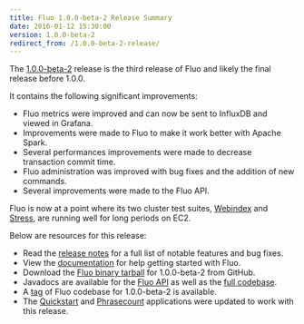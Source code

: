 ```yaml
---
title: Fluo 1.0.0-beta-2 Release Summary
date: 2016-01-12 15:30:00
version: 1.0.0-beta-2
redirect_from: /1.0.0-beta-2-release/
---
```


The [1.0.0-beta-2][release] release is the third release of Fluo and likely the final
release before 1.0.0.

It contains the following significant improvements:

 * Fluo metrics were improved and can now be sent to InfluxDB and viewed in Grafana.
 * Improvements were made to Fluo to make it work better with Apache Spark.
 * Several performances improvements were made to decrease transaction commit time.
 * Fluo administration was improved with bug fixes and the addition of new commands.
 * Several improvements were made to the Fluo API.

Fluo is now at a point where its two cluster test suites, [Webindex][webindex]
and [Stress][fluo-stress], are running well for long periods on EC2.

Below are resources for this release:

 * Read the [release notes][notes] for a full list of notable features and bug fixes.
 * View the [documentation][docs] for help getting started with Fluo.
 * Download the [Fluo binary tarball][release] for 1.0.0-beta-2 from GitHub.
 * Javadocs are available for the [Fluo API][apidocs-api] as well as the [full codebase][apidocs-full].
 * A [tag] of Fluo codebase for 1.0.0-beta-2 is available.
 * The [Quickstart] and [Phrasecount] applications were updated to work with this release.

[release]: https://github.com/fluo-io/fluo/releases/tag/1.0.0-beta-2
[notes]: /release-notes/1.0.0-beta-2/
[apidocs-full]: /apidocs/1.0.0-beta-2/full
[apidocs-api]: /apidocs/1.0.0-beta-2/api
[docs]: /docs/fluo/1.0.0-beta-2/
[tag]: https://github.com/fluo-io/fluo/tree/1.0.0-beta-2
[Quickstart]: https://github.com/fluo-io/fluo-quickstart
[Phrasecount]: https://github.com/fluo-io/phrasecount
[webindex]: https://github.com/fluo-io/webindex
[fluo-stress]: https://github.com/fluo-io/fluo-stress

